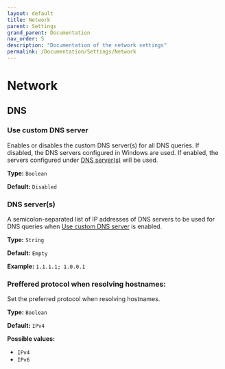 ```yaml
---
layout: default
title: Network
parent: Settings
grand_parent: Documentation
nav_order: 5
description: "Documentation of the network settings"
permalink: /Documentation/Settings/Network
---
```


# Network

## DNS

### Use custom DNS server

Enables or disables the custom DNS server(s) for all DNS queries. If disabled, the DNS servers configured in Windows are used. If enabled, the servers configured under [DNS server(s)](#dns-servers) will be used.

**Type:** `Boolean`

**Default:** `Disabled`

### DNS server(s)

A semicolon-separated list of IP addresses of DNS servers to be used for DNS queries when [Use custom DNS server](#use-custom-dns-server) is enabled.

**Type:** `String`

**Default:** `Empty`

**Example:** `1.1.1.1; 1.0.0.1`

### Preffered protocol when resolving hostnames:

Set the preferred protocol when resolving hostnames.

**Type:** `Boolean`

**Default:** `IPv4`

**Possible values:**

- `IPv4`
- `IPv6`
